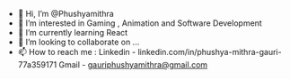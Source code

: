 - 👋 Hi, I’m @Phushyamithra
- 👀 I’m interested in Gaming , Animation and Software Development
- 🌱 I’m currently learning React
- 💞️ I’m looking to collaborate on ...
- 📫 How to reach me :  Linkedin - linkedin.com/in/phushya-mithra-gauri-77a359171
                         Gmail - gauriphushyamithra@gmail.com 

<!---
Phushyamithra/Phushyamithra is a ✨ special ✨ repository because its `README.md` (this file) appears on your GitHub profile.
You can click the Preview link to take a look at your changes.
--->
